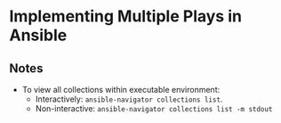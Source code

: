 # Implementing Multiple Plays in Ansible

## Notes

- To view all collections within executable environment:
  - Interactively: `ansible-navigator collections list`.
  - Non-interactive: `ansible-navigator collections list -m stdout`
